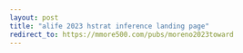 ```yaml
---
layout: post
title: "alife 2023 hstrat inference landing page"
redirect_to: https://mmore500.com/pubs/moreno2023toward
---
```

